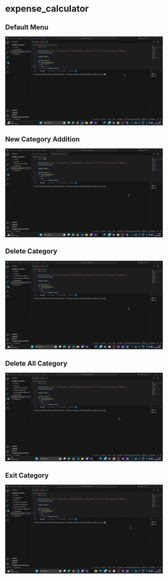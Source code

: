 # expense_calculator
 
## Default Menu
![](https://github.com/Ste881/expense_calculator/blob/main/demo%20gif/Default%20menu%20total.gif)
## New Category Addition
![](https://github.com/Ste881/expense_calculator/blob/main/demo%20gif/New%20category%20addition.gif)

## Delete Category
![](https://github.com/Ste881/expense_calculator/blob/main/demo%20gif/Delete%20category.gif)

## Delete All Category
![](https://github.com/Ste881/expense_calculator/blob/main/demo%20gif/Delete%20all%20category.gif)

## Exit Category
![](https://github.com/Ste881/expense_calculator/blob/main/demo%20gif/Exit%20category.gif)


